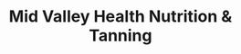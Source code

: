 ---
title: "Mid Valley Health Nutrition & Tanning"
url: /atwater/mid-valley-health-nutrition-and-tanning/
shop: shop
---